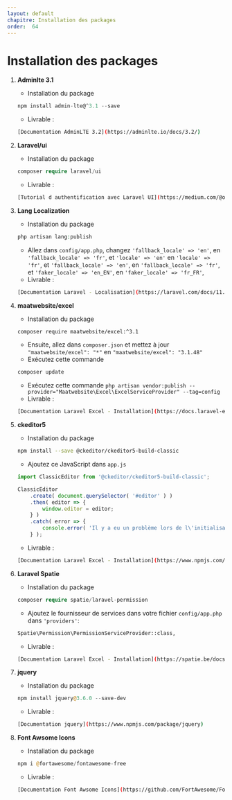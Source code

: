 ```yaml
---
layout: default
chapitre: Installation des packages
order:  64
---
```


# Installation des packages

1. **Adminlte 3.1**
   - Installation du package 
   ```js
   npm install admin-lte@^3.1 --save
   ```
   - Livrable :
   ```bash
   [Documentation AdminLTE 3.2](https://adminlte.io/docs/3.2/)
   ```


2. **Laravel/ui**
   - Installation du package 
   ```php
   composer require laravel/ui
   ```
   - Livrable :
   ```bash
   [Tutorial d authentification avec Laravel UI](https://medium.com/@online-web-tutor/laravel-10-authentication-with-laravel-ui-tutorial-ce163cce0af7)
   ```

3. **Lang Localization**
   - Installation du package 
   ```php
   php artisan lang:publish
   ```
   - Allez dans `config/app.php`, changez `'fallback_locale' => 'en'`, en `'fallback_locale' => 'fr'`,
     et `'locale' => 'en'` en `'locale' => 'fr'`,
     et `'fallback_locale' => 'en'`, en `'fallback_locale' => 'fr'`,
     et `'faker_locale' => 'en_EN'`, en `'faker_locale' => 'fr_FR'`,
   - Livrable :
   ```bash
   [Documentation Laravel - Localisation](https://laravel.com/docs/11.x/localization#main-content)
   ```

4. **maatwebsite/excel**
   - Installation du package 
   ```bash
   composer require maatwebsite/excel:^3.1
   ```
   - Ensuite, allez dans `composer.json` et mettez à jour `"maatwebsite/excel": "*"` en `"maatwebsite/excel": "3.1.48"`
   - Exécutez cette commande
   ```bash
   composer update
   ```
   - Exécutez cette commande `php artisan vendor:publish --provider="Maatwebsite\Excel\ExcelServiceProvider" --tag=config`
   - Livrable :
   ```bash
   [Documentation Laravel Excel - Installation](https://docs.laravel-excel.com/3.1/getting-started/installation.html)
   ```

5. **ckeditor5**
   - Installation du package 
   ```bash
   npm install --save @ckeditor/ckeditor5-build-classic
   ```
   - Ajoutez ce JavaScript dans `app.js`
   ```js
   import ClassicEditor from '@ckeditor/ckeditor5-build-classic';

   ClassicEditor
       .create( document.querySelector( '#editor' ) )
       .then( editor => {
           window.editor = editor;
       } )
       .catch( error => {
           console.error( 'Il y a eu un problème lors de l\'initialisation de l\'éditeur.', error );
       } );
   ```
      - Livrable :
   ```bash
   [Documentation Laravel Excel - Installation](https://www.npmjs.com/package/@ckeditor/ckeditor5-build-classic)
   ```

6. **Laravel Spatie**
   - Installation du package 
   ```php
   composer require spatie/laravel-permission
   ```
   - Ajoutez le fournisseur de services dans votre fichier `config/app.php` dans `'providers'`:
   ```bash
   Spatie\Permission\PermissionServiceProvider::class,
   ```
      - Livrable :
   ```bash
   [Documentation Laravel Excel - Installation](https://spatie.be/docs/laravel-permission/v6/installation-laravel)
   ```

7. **jquery**
   - Installation du package 
   ```php
   npm install jquery@3.6.0 --save-dev
   ```
      - Livrable :
   ```bash
   [Documentation jquery](https://www.npmjs.com/package/jquery)
   ```
8. **Font Awsome Icons**
   - Installation du package 
   ```php
   npm i @fortawesome/fontawesome-free
   ```
      - Livrable :
   ```bash
   [Documentation Font Awsome Icons](https://github.com/FortAwesome/Font-Awesome#documentation)
   ```
